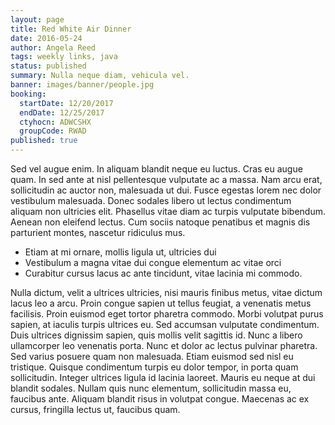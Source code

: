 ```yaml
---
layout: page
title: Red White Air Dinner
date: 2016-05-24
author: Angela Reed
tags: weekly links, java
status: published
summary: Nulla neque diam, vehicula vel.
banner: images/banner/people.jpg
booking:
  startDate: 12/20/2017
  endDate: 12/25/2017
  ctyhocn: ADWCSHX
  groupCode: RWAD
published: true
---
```

Sed vel augue enim. In aliquam blandit neque eu luctus. Cras eu augue quam. In sed ante at nisl pellentesque vulputate ac a massa. Nam arcu erat, sollicitudin ac auctor non, malesuada ut dui. Fusce egestas lorem nec dolor vestibulum malesuada. Donec sodales libero ut lectus condimentum aliquam non ultricies elit. Phasellus vitae diam ac turpis vulputate bibendum. Aenean non eleifend lectus. Cum sociis natoque penatibus et magnis dis parturient montes, nascetur ridiculus mus.

* Etiam at mi ornare, mollis ligula ut, ultricies dui
* Vestibulum a magna vitae dui congue elementum ac vitae orci
* Curabitur cursus lacus ac ante tincidunt, vitae lacinia mi commodo.

Nulla dictum, velit a ultrices ultricies, nisi mauris finibus metus, vitae dictum lacus leo a arcu. Proin congue sapien ut tellus feugiat, a venenatis metus facilisis. Proin euismod eget tortor pharetra commodo. Morbi volutpat purus sapien, at iaculis turpis ultrices eu. Sed accumsan vulputate condimentum. Duis ultrices dignissim sapien, quis mollis velit sagittis id. Nunc a libero ullamcorper leo venenatis porta. Nunc et dolor ac lectus pulvinar pharetra.
Sed varius posuere quam non malesuada. Etiam euismod sed nisl eu tristique. Quisque condimentum turpis eu dolor tempor, in porta quam sollicitudin. Integer ultrices ligula id lacinia laoreet. Mauris eu neque at dui blandit sodales. Nullam quis nunc elementum, sollicitudin massa eu, faucibus ante. Aliquam blandit risus in volutpat congue. Maecenas ac ex cursus, fringilla lectus ut, faucibus quam.
